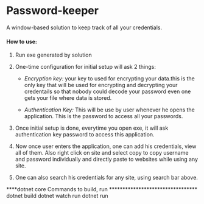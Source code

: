 # Password-keeper
A window-based solution to keep track of all your credentials. 

#### How to use:

1. Run exe generated by solution
2. One-time configuration for initial setup will ask 2 things:
   * *Encryption key:* your key to used for encrypting your data.this is the only key that will be used for encrypting and decrypting your credentails so that nobody could decode your password even one gets your file where data is stored.

   * *Authentication Key:* This will be use by user whenever he opens the application. This is the password to access all your passwords.

3. Once initial setup is done, everytime you open exe, it will ask authentication key password to access this application.

4. Now once user enters the application, one can add his credentials, view all of them. Also right click on site and select copy to copy username and password individually and directly paste to websites while using any site.

5. One can also search his credentials for any site, using search bar above. 



****dotnet core Commands to build, run *********************************
dotnet build
dotnet watch run
dotnet run
